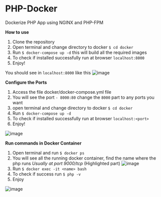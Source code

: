 # PHP-Docker
Dockerize PHP App using NGINX and PHP-FPM

**How to use**
 1. Clone the repository
 2. Open terminal and change directory to docker `$ cd docker`
 3. Run `$ docker-compose up -d` this will build all the required images
 4. To check if installed successfully run at browser `localhost:8000`
 5. Enjoy! 
 
 You should see in `localhost:8000` like this
 ![image](https://user-images.githubusercontent.com/78188741/164603930-57d00623-de92-4480-80c8-81322f25791a.png)


**Configure the Ports**
 1. Access the file docker/docker-compose.yml file
 2. You will see the port `- 8000:80` change the `8000` part to any ports you want
 3. open terminal and change directory to docker `$ cd docker`
 4. Run `$ docker-compose up -d`
 5. To check if installed successfully run at browser `localhost:<port>`
 6. Enjoy!

![image](https://user-images.githubusercontent.com/78188741/164604003-3a8d575e-70da-40ec-ac3d-8c61c8f99ad6.png)

**Run commands in Docker Container**
 1. Open terminal and run `$ docker ps`
 2. You will see all the running docker container, find the name where the php runs _Usually at port 9000/tcp_ (Highlighted part)
 ![image](https://user-images.githubusercontent.com/78188741/164604766-6fe8997d-2b06-4d7c-9329-8bfc92e5afeb.png)
 4. Run `$ docker exec -it <name> bash`
 5. To check if success run `$ php -v`
 6. Enjoy
 
 ![image](https://user-images.githubusercontent.com/78188741/164605070-9654db41-bb36-42a6-ac6d-7fd7fe0b302f.png)
